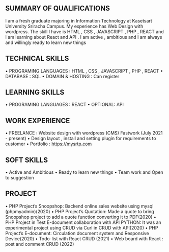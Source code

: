 
## SUMMARY OF QUALIFICATIONS

I am a fresh graduate majoring in Information Technology at Kasetsart University Sriracha Campus.
My experience has Web Design with wordpress. The skill I have is HTML , CSS , JAVASCRIPT , PHP , REACT and I 
am learning about React and API . I am active , ambitious and I am always and willingly ready to learn new 
things

## TECHNICAL SKILLS
• PROGRAMING LANGUAGES : HTML , CSS , JAVASCRIPT , PHP , REACT
• DATABASE : SQL
• DOMAIN & HOSTING : Can register

## LEARNING SKILLS
• PROGRAMING LANGUAGES : REACT
• OPTIONAL: API

## WORK EXPERIENCE
• FREELANCE : Website design with wordpress (CMS) Fastwork (July 2021 - present)
    • Design layout , install and setting plugin for requirements to customer
    • Portfolio : https://mysrtp.com


## SOFT SKILLS
• Active and Ambitious
• Ready to learn new things
• Team work and Open to suggestion

## PROJECT
• PHP Project’s Snoopshop: Backend online sales website using mysql (phpmyadmin)(2020)
• PHP Project’s Quotation: Made a quote to bring Snoopshop project to add a quote function 
converting it to PDF(2020)
• PHP Project in Test E-document collaboration with API PYTHON: It was an experimental project using 
CRUD via Curl in CRUD with API(2020)
• PHP Project’s E-document: Circulation document system and Responsive Device(2020)
• Todo-list with React CRUD (2021)
• Web board with React : post and comment CRUD (2022)


